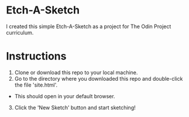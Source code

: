 # Etch-A-Sketch
I created this simple Etch-A-Sketch as a project for The Odin Project curriculum. 

# Instructions
1. Clone or download this repo to your local machine.
2. Go to the directory where you downloaded this repo and double-click the file 'site.html'.
  - This should open in your default browser. 
3. Click the 'New Sketch' button and start sketching!
